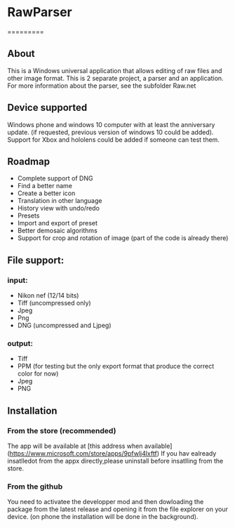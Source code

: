 # RawParser
=========
## About
This is a Windows universal application that allows editing of raw files and other image format.
This is 2 separate project, a parser and an application. For more information about the parser, see the subfolder Raw.net

## Device supported
Windows phone and windows 10 computer with at least the anniversary update. (if requested, previous version of windows 10 could be added).
Support for Xbox and hololens could be added if someone can test them.

## Roadmap
- Complete support of DNG 
- Find a better name
- Create a better icon
- Translation in other language
- History view with undo/redo
- Presets
- Import and export of preset 
- Better demosaic algorithms
- Support for crop and rotation of image (part of the code is already there)

## File support:
### input:
  - Nikon nef (12/14 bits)
  - Tiff (uncompressed only)
  - Jpeg
  - Png 
  - DNG (uncompressed and Ljpeg)
  
### output:
  - Tiff
  - PPM (for testing but the only export format that produce the correct color for now)
  - Jpeg
  - PNG

## Installation
### From the store (recommended)
The app will be available at [this address when available]
(https://www.microsoft.com/store/apps/9pfwlj4lxftf)
If you hav ealready insatlledot from the appx directly,please uninstall before insatlling from the store.

### From the github
You need to activatee the developper mod and then dowloading the package from the latest release and opening it from the file explorer on your device.
(on phone the installation will be done in the background).
